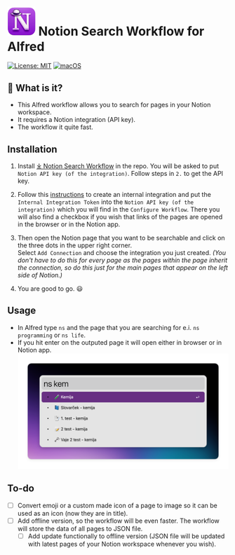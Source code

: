 # <img src="images/notionxalfred.png" width="64"> Notion Search Workflow for Alfred

[![License: MIT](https://img.shields.io/badge/License-MIT-yellow.svg)](https://opensource.org/licenses/MIT)
[![macOS](https://svgshare.com/i/ZjP.svg)](https://svgshare.com/i/ZjP.svg)

## 🤔 What is it?

- This Alfred workflow allows you to search for pages in your Notion workspace.
- It requires a Notion integration (API key).
- The workflow it quite fast.

## Installation

1. Install [⤓ Notion Search Workflow](https://github.com/svenko99/alfred-notion/releases/download/v1.2.0/notion_search.alfredworkflow) in the repo. You will be asked to put `Notion API key (of the integration)`. Follow steps in `2.` to get the API key.

2. Follow this [instructions](https://www.notion.so/help/create-integrations-with-the-notion-api#create-an-internal-integration) to create an internal integration and put the `Internal Integration Token` into the `Notion API key (of the integration)` which you will find in the `Configure Workflow`. There you will also find a checkbox if you wish that links of the pages are opened in the browser or in the Notion app.
  
3. Then open the Notion page that you want to be searchable and click on the three dots in the upper right corner.  
Select `Add Connection` and choose the integration you just created. *(You don't have to do this for every page as the pages within the page inherit the connection, so do this just for the main pages that appear on the left side of Notion.)*

4. You are good to go. 😃

## Usage

- In Alfred type `ns` and the page that you are searching for e.i. `ns programming` or `ns life`.
- If you hit enter on the outputed page it will open either in browser or in Notion app.
  ![screenshot](images/screenshot.png)

## To-do

- [ ] Convert emoji or a custom made icon of a page to image so it can be used as an icon (now they are in title).
- [ ] Add offline version, so the workflow will be even faster. The workflow will store the data of all pages to JSON file.
  - [ ] Add update functionally to offline version (JSON file will be updated with latest pages of your Notion workspace whenever you wish).
